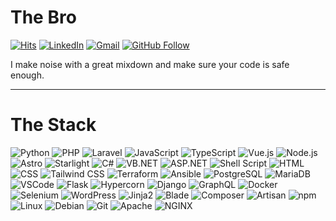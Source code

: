 # The Bro

[![Hits](https://hits.seeyoufarm.com/api/count/incr/badge.svg?url=https%3A%2F%2Fgithub.com%2FSurceBeats%2Fhit-counter&count_bg=%233C008A&title_bg=%236A00FB&icon=debian.svg&icon_color=%23FFFFFF&title=Views&edge_flat=false)](https://hits.seeyoufarm.com)
[![LinkedIn](https://img.shields.io/badge/-LinkedIn-blue?style=flat&logo=LinkedIn&logoColor=white&link=https://www.linkedin.com/in/claudio-gonzalez-medina/)](https://www.linkedin.com/in/claudio-gonzalez-medina/)
[![Gmail](https://img.shields.io/badge/Gmail-D14836?style=flat&logo=gmail&logoColor=white&link=mailto:claudio@banshee.pro)](mailto:claudio@banshee.pro)
[![GitHub Follow](https://img.shields.io/github/followers/SurceBeats?label=Follow&style=social)](https://github.com/SurceBeats)

I make noise with a great mixdown and make sure your code is safe enough.

---

# The Stack

![Python](https://img.shields.io/badge/Python-%233776AB.svg?style=flat&logo=python&logoColor=white)
![PHP](https://img.shields.io/badge/PHP-%23777BB4.svg?style=flat&logo=php&logoColor=white)
![Laravel](https://img.shields.io/badge/Laravel-%23FF2D20.svg?style=flat&logo=laravel&logoColor=white)
![JavaScript](https://img.shields.io/badge/JavaScript-%23323330.svg?style=flat&logo=javascript&logoColor=%23F7DF1E)
![TypeScript](https://img.shields.io/badge/TypeScript-%23007ACC.svg?style=flat&logo=typescript&logoColor=white)
![Vue.js](https://img.shields.io/badge/Vue.js-%2335495e.svg?style=flat&logo=vue.js&logoColor=%234FC08D)
![Node.js](https://img.shields.io/badge/Node.js-%23339933.svg?style=flat&logo=nodedotjs&logoColor=white)
![Astro](https://img.shields.io/badge/Astro-%23FF5D01.svg?style=flat&logo=astro&logoColor=white)
![Starlight](https://img.shields.io/badge/Starlight-6000F0.svg?style=flat&logo=astro&logoColor=white)
![C#](https://img.shields.io/badge/C%23-%23239120.svg?style=flat&logo=.net&logoColor=white)
![VB.NET](https://img.shields.io/badge/VB.NET-%23004880.svg?style=flat&logo=.net&logoColor=white)
![ASP.NET](https://img.shields.io/badge/ASP.NET-%2300748F.svg?style=flat&logo=.net&logoColor=white)
![Shell Script](https://img.shields.io/badge/Shell_Script-%23121011.svg?style=flat&logo=gnu-bash&logoColor=white)
![HTML](https://img.shields.io/badge/HTML-%23E34F26.svg?style=flat&logo=html5&logoColor=white)
![CSS](https://img.shields.io/badge/CSS-%231572B6.svg?style=flat&logo=css3&logoColor=white)
![Tailwind CSS](https://img.shields.io/badge/Tailwind_CSS-%2338B2AC.svg?style=flat&logo=tailwind-css&logoColor=white)
![Terraform](https://img.shields.io/badge/Terraform-%23623CE4.svg?style=flat&logo=terraform&logoColor=white)
![Ansible](https://img.shields.io/badge/Ansible-%23EE0000.svg?style=flat&logo=ansible&logoColor=white)
![PostgreSQL](https://img.shields.io/badge/PostgreSQL-%23336791.svg?style=flat&logo=postgresql&logoColor=white)
![MariaDB](https://img.shields.io/badge/MariaDB-%23003545.svg?style=flat&logo=mariadb&logoColor=white)
![VSCode](https://img.shields.io/badge/VS%20Code-%23007ACC.svg?style=flat&logo=visual-studio-code&logoColor=white)
![Flask](https://img.shields.io/badge/Flask-%23000.svg?style=flat&logo=flask&logoColor=white)
![Hypercorn](https://img.shields.io/badge/Hypercorn-%232C3454.svg?style=flat&logo=hackerearth&logoColor=white)
![Django](https://img.shields.io/badge/Django-%23092E20.svg?style=flat&logo=django&logoColor=white)
![GraphQL](https://img.shields.io/badge/GraphQL-%23E10098.svg?style=flat&logo=graphql&logoColor=white)
![Docker](https://img.shields.io/badge/Docker-%230db7ed.svg?style=flat&logo=docker&logoColor=white)
![Selenium](https://img.shields.io/badge/Selenium-%2343B02A.svg?style=flat&logo=selenium&logoColor=white)
![WordPress](https://img.shields.io/badge/WordPress-%2321759B.svg?style=flat&logo=wordpress&logoColor=white)
![Jinja2](https://img.shields.io/badge/Jinja2-%23B41717.svg?style=flat&logo=jinja&logoColor=white)
![Blade](https://img.shields.io/badge/Blade-%23F05340.svg?style=flat&logo=laravel&logoColor=white)
![Composer](https://img.shields.io/badge/Composer-%23885632.svg?style=flat&logo=composer&logoColor=white)
![Artisan](https://img.shields.io/badge/Artisan-%23FF2D20.svg?style=flat&logo=laravel&logoColor=white)
![npm](https://img.shields.io/badge/npm-%23CB3837.svg?style=flat&logo=npm&logoColor=white)
![Linux](https://img.shields.io/badge/Linux-%23FCC624.svg?style=flat&logo=linux&logoColor=black)
![Debian](https://img.shields.io/badge/Debian-%23A81D33.svg?style=flat&logo=debian&logoColor=white)
![Git](https://img.shields.io/badge/Git-%23F05033.svg?style=flat&logo=git&logoColor=white)
![Apache](https://img.shields.io/badge/Apache-%23D22128.svg?style=flat&logo=apache&logoColor=white)
![NGINX](https://img.shields.io/badge/NGINX-%23009639.svg?style=flat&logo=nginx&logoColor=white)
